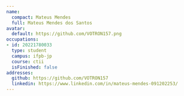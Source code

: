 ```yaml
---
name:
  compact: Mateus Mendes
  full: Mateus Mendes dos Santos
avatar:
  default: https://github.com/VOTRON157.png
occupations:
- id: 20221780033
  type: student
  campus: ifpb-jp
  course: ctii
  isFinished: false
addresses:
  github: https://github.com/VOTRON157
  linkedin: https://www.linkedin.com/in/mateus-mendes-091202253/
---
```

